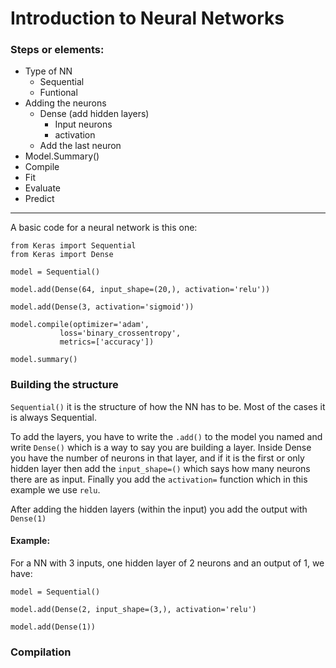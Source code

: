 # Introduction to Neural Networks


### Steps or elements:
- Type of NN 
  - Sequential
  - Funtional
- Adding the neurons
  - Dense (add hidden layers)
    - Input neurons
    - activation
  - Add the last neuron
- Model.Summary()
- Compile
- Fit
- Evaluate
- Predict

----------

A basic code for a neural network is this one:
``````````
from Keras import Sequential
from Keras import Dense

model = Sequential()

model.add(Dense(64, input_shape=(20,), activation='relu'))

model.add(Dense(3, activation='sigmoid'))

model.compile(optimizer='adam',
           loss='binary_crossentropy',
           metrics=['accuracy'])

model.summary()

``````````

### Building the structure 

`Sequential()` it is the structure of how the NN has to be. Most of the cases it is always Sequential.

To add the layers, you have to write the `.add()` to the model you named and write `Dense()` which is a way to say you are building a layer. Inside Dense you have the number of neurons in that layer, and if it is the first or only hidden layer then add the `input_shape=()` which says how many neurons there are as input. Finally you add the `activation=` function which in this example we use `relu`.

After adding the hidden layers (within the input) you add the output with `Dense(1)`

#### Example:

For a NN with 3 inputs, one hidden layer of 2 neurons and an output of 1, we have:
```
model = Sequential()

model.add(Dense(2, input_shape=(3,), activation='relu')

model.add(Dense(1))
```

### Compilation
